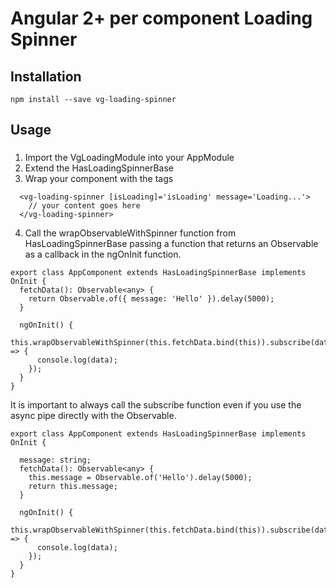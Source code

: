 # Angular 2+ per component Loading Spinner

## Installation
```
npm install --save vg-loading-spinner
```

## Usage
###
1. Import the VgLoadingModule into your AppModule
2. Extend the HasLoadingSpinnerBase
3. Wrap your component with the <vg-loading-spinner></vg-loading-spinner> tags
```
  <vg-loading-spinner [isLoading]='isLoading' message='Loading...'>
    // your content goes here
  </vg-loading-spinner>
```
4. Call the wrapObservableWithSpinner function from HasLoadingSpinnerBase passing a function that returns an Observable as a callback in the ngOnInit function.
```
export class AppComponent extends HasLoadingSpinnerBase implements OnInit {
  fetchData(): Observable<any> {
    return Observable.of({ message: 'Hello' }).delay(5000);
  }

  ngOnInit() {
    this.wrapObservableWithSpinner(this.fetchData.bind(this)).subscribe(data => {
      console.log(data);
    });
  }
}

```
It is important to always call the subscribe function even if you use the async pipe directly with the Observable.
```
export class AppComponent extends HasLoadingSpinnerBase implements OnInit {

  message: string;
  fetchData(): Observable<any> {
    this.message = Observable.of('Hello').delay(5000);
    return this.message;
  }

  ngOnInit() {
    this.wrapObservableWithSpinner(this.fetchData.bind(this)).subscribe(data => {
      console.log(data);
    });
  }
}

```
